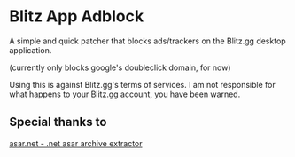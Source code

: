# Blitz App Adblock

A simple and quick patcher that blocks ads/trackers on the Blitz.gg desktop application.

(currently only blocks google's doubleclick domain, for now)

Using this is against Blitz.gg's terms of services. I am not responsible for what happens to your Blitz.gg account, you have been warned.

## Special thanks to
[asar.net - .net asar archive extractor](https://github.com/Jiiks/asar.net)
